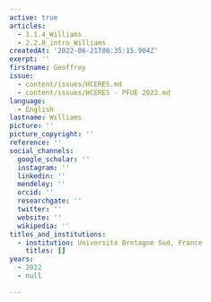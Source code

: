 ```yaml
---
active: true
articles:
  - 1.1.4_Williams
  - 2.2.0_intro_Williams
createdAt: '2022-06-21T08:35:15.904Z'
exerpt: ''
firstname: Geoffrey
issue:
  - content/issues/HCERES.md
  - content/issues/HCERES - PFUE 2022.md
language:
  - English
lastname: Williams
picture: ''
picture_copyright: ''
reference: ''
social_channels:
  google_scholar: ''
  instagram: ''
  linkedin: ''
  mendeley: ''
  orcid: ''
  researchgate: ''
  twitter: ''
  website: ''
  wikipedia: ''
titles_and_institutions:
  - institution: Université Bretagne Sud, France
    titles: []
years:
  - 2022
  - null

---
```

